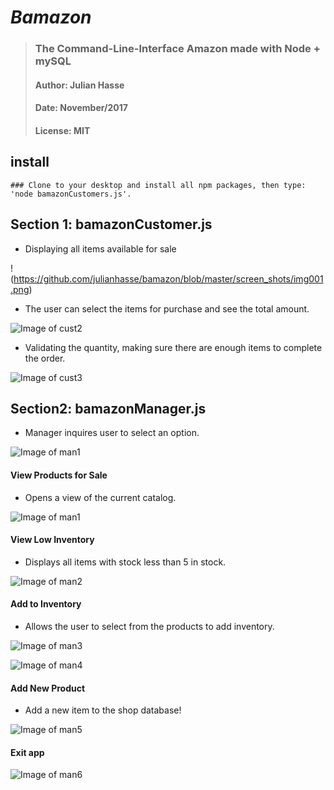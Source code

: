 # *Bamazon* 
>### The Command-Line-Interface Amazon made with Node + mySQL
>#### Author: Julian Hasse
>#### Date: November/2017
>#### License: MIT

## install
```
### Clone to your desktop and install all npm packages, then type: 'node bamazonCustomers.js'.
```

## Section 1: bamazonCustomer.js
* Displaying all items available for sale

!(https://github.com/julianhasse/bamazon/blob/master/screen_shots/img001.png)

* The user can select the items for purchase and see the total amount. 

![Image of cust2](https://github.com/julianhasse/bamazon/blob/master/screen_shots/img002.png)

* Validating the quantity, making sure there are enough items to complete the order. 

![Image of cust3](https://github.com/julianhasse/bamazon/blob/master/screen_shots/img003.png)


## Section2: bamazonManager.js
* Manager inquires user to select an option. 

![Image of man1](https://github.com/julianhasse/bamazon/blob/master/screen_shots/img004.png)

#### View Products for Sale
* Opens a view of the current catalog. 

![Image of man1](https://github.com/julianhasse/bamazon/blob/master/screen_shots/img004.png)

#### View Low Inventory
* Displays all items with stock less than 5 in stock. 

![Image of man2](https://github.com/julianhasse/bamazon/blob/master/screen_shots/img005.png)

#### Add to Inventory
* Allows the user to select from the products to add inventory. 

![Image of man3](https://github.com/julianhasse/bamazon/blob/master/screen_shots/img006.png)

![Image of man4](https://github.com/julianhasse/bamazon/blob/master/screen_shots/img007.png)

#### Add New Product
* Add a new item to the shop database!

![Image of man5](https://github.com/julianhasse/bamazon/blob/master/screen_shots/img008.png)

#### Exit app

![Image of man6](https://github.com/julianhasse/bamazon/blob/master/screen_shots/img009.png)

